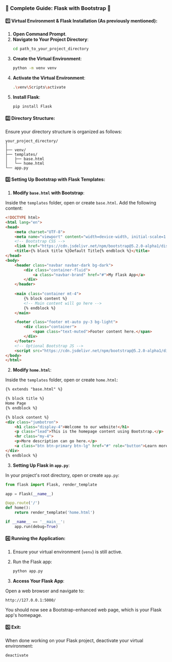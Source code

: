 ### 🌟 **Complete Guide: Flask with Bootstrap** 🌟

#### 1️⃣ **Virtual Environment & Flask Installation** (As previously mentioned):

1. **Open Command Prompt**.
2. **Navigate to Your Project Directory**:
    ```bash
    cd path_to_your_project_directory
    ```
3. **Create the Virtual Environment**:
    ```bash
    python -m venv venv
    ```
4. **Activate the Virtual Environment**:
    ```bash
    .\venv\Scripts\activate
    ```
5. **Install Flask**:
    ```bash
    pip install Flask
    ```

#### 2️⃣ **Directory Structure**:

Ensure your directory structure is organized as follows:
```
your_project_directory/
│
├── venv/
├── templates/
│   ├── base.html
│   └── home.html
└── app.py
```

#### 3️⃣ **Setting Up Bootstrap with Flask Templates**:

1. **Modify `base.html` with Bootstrap**:

Inside the `templates` folder, open or create `base.html`. Add the following content:

```html
<!DOCTYPE html>
<html lang="en">
<head>
    <meta charset="UTF-8">
    <meta name="viewport" content="width=device-width, initial-scale=1.0">
    <!-- Bootstrap CSS -->
    <link href="https://cdn.jsdelivr.net/npm/bootstrap@5.2.0-alpha1/dist/css/bootstrap.min.css" rel="stylesheet">
    <title>{% block title %}Default Title{% endblock %}</title>
</head>
<body>
    <header class="navbar navbar-dark bg-dark">
        <div class="container-fluid">
            <a class="navbar-brand" href="#">My Flask App</a>
        </div>
    </header>
    
    <main class="container mt-4">
        {% block content %}
        <!-- Main content will go here -->
        {% endblock %}
    </main>

    <footer class="footer mt-auto py-3 bg-light">
        <div class="container">
            <span class="text-muted">Footer content here.</span>
        </div>
    </footer>
    <!-- Optional Bootstrap JS -->
    <script src="https://cdn.jsdelivr.net/npm/bootstrap@5.2.0-alpha1/dist/js/bootstrap.bundle.min.js"></script>
</body>
</html>
```

2. **Modify `home.html`**:

Inside the `templates` folder, open or create `home.html`:

```html
{% extends "base.html" %}

{% block title %}
Home Page
{% endblock %}

{% block content %}
<div class="jumbotron">
    <h1 class="display-4">Welcome to our website!</h1>
    <p class="lead">This is the homepage content using Bootstrap.</p>
    <hr class="my-4">
    <p>More description can go here.</p>
    <a class="btn btn-primary btn-lg" href="#" role="button">Learn more</a>
</div>
{% endblock %}
```

3. **Setting Up Flask in `app.py`**:

In your project's root directory, open or create `app.py`:

```python
from flask import Flask, render_template

app = Flask(__name__)

@app.route('/')
def home():
    return render_template('home.html')

if __name__ == '__main__':
    app.run(debug=True)
```

#### 4️⃣ **Running the Application**:

1. Ensure your virtual environment (`venv`) is still active.
2. Run the Flask app:
    ```bash
    python app.py
    ```

3. **Access Your Flask App**:

Open a web browser and navigate to:

```
http://127.0.0.1:5000/
```

You should now see a Bootstrap-enhanced web page, which is your Flask app's homepage.

#### 5️⃣ **Exit**:

When done working on your Flask project, deactivate your virtual environment:
```bash
deactivate
```

